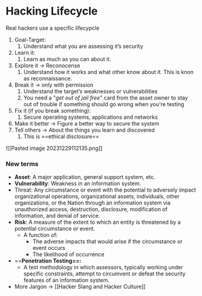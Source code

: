 

# Hacking Lifecycle

Real hackers use a specific lifecypcle

1. Goal-Target:
    1. Understand what you are assessing it’s security
2. Learn it:
    1. Learn as much as you can about it.
3. Explore it → Reconocense
    1. Understand how it works and what other know about it. This is knon as reconnaissance.
4. Break it → only with permission
    1. Understand the target’s weaknesses or vulnerabilities
    2. You need a "*get out of jail free*" card from the asset owner to stay out of trouble if something should go wrong when you're testing
5. Fix it (if you break something):
    1. Secure operating systems, applications and networks
6. Make it better → Figure a better way to secure the system
7. Tell others → About the things you learn and discovered
	1. This is ==ethical disclosure==



![[Pasted image 20231229112135.png]]

### New terms
- **Asset**: A major application, general support system, etc.
- **Vulnerability**: Weakness in an information system.
- Threat: Any circumstance or event with the potential to adversely impact organizational operations, organizational assets, individuals, other organizations, or the Nation through an information system via unauthorized access, destruction, disclosure, modification of information, and denial of service.
- **Risk**: A measure of the extent to which an entity is threatened by a potential circumstance or event.
	- A function of:
		- The adverse impacts that would arise if the circumstance or event occurs
		- The likelihood of occurrence
- ==**Penetration Testing==:**
	- A test methodology in which assessors, typically working under specific constraints, attempt to circumvent or defeat the security features of an information system.
- More Jargon → [[Hacker Slang and Hacker Culture]]
